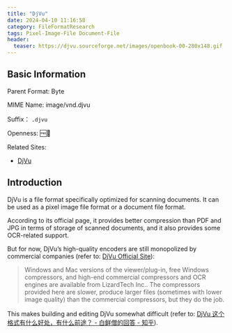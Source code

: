 ```yaml
---
title: "DjVu"
date: 2024-04-10 11:16:58
category: FileFormatResearch
tags: Pixel-Image-File Document-File
header:
  teaser: https://djvu.sourceforge.net/images/openbook-00-280x148.gif
---
```


## Basic Information

Parent Format: Byte

MIME Name: image/vnd.djvu

Suffix： `.djvu`

Openness: 🆓📖

Related Sites:

* [DjVu](http://djvu.org/)

## Introduction

DjVu is a file format specifically optimized for scanning documents. It can be used as a pixel image file format or a document file format.

According to its official page, it provides better compression than PDF and JPG in terms of storage of scanned documents, and it also provides some OCR-related support.

But for now, DjVu’s high-quality encoders are still monopolized by commercial companies (refer to: [DjVu Official Site](https://djvu.sourceforge.net/)):

> Windows and Mac versions of the viewer/plug-in, free Windows compressors, and high-end commercial compressors and OCR engines are available from LizardTech Inc.. The compressors provided here are slower, produce larger files (sometimes with lower image quality) than the commercial compressors, but they do the job.

This makes building and editing DjVu somewhat difficult (refer to: [DjVu 这个格式有什么好处，有什么前途？ - 白鲜僧的回答 - 知乎](https://www.zhihu.com/question/24034394/answer/28368024)).

